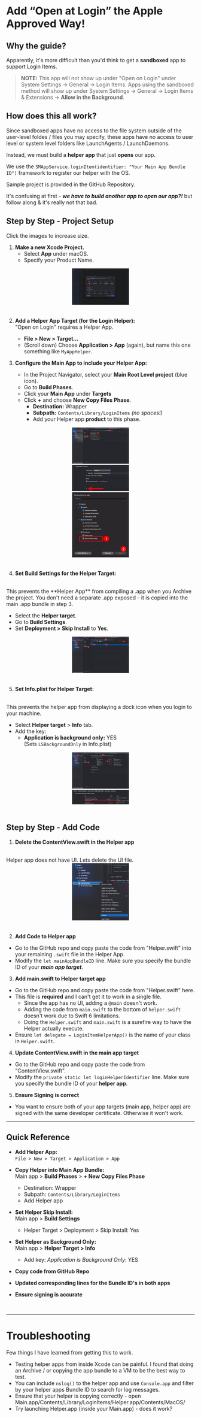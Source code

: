 # Add “Open at Login” the Apple Approved Way!

## Why the guide? 
Apparently, it's more difficult than you'd think to get a **sandboxed** app to support Login Items. 

>**NOTE:** This app will not show up under "Open on Login" under System Settings -> General -> Login Items. Apps using the sandboxed method will show up under System Settings -> General -> Login Items & Extensions -> **Allow in the Background**.


## How does this all work?
Since sandboxed apps have no access to the file system outside of the user-level foldes / files you may specify, these apps have no access to user level or system level folders like LaunchAgents / LaunchDaemons. 

Instead, we must build a **helper app** that just **opens** our app. 

We use the `SMAppService.loginItem(identifier: "Your Main App Bundle ID")` framework to register our helper with the OS. 

Sample project is provided in the GitHub Repository.

It's confusing at first - ***we have to build another app to open our app?!*** but follow along & it's really not that bad. 

## Step by Step - Project Setup
Click the images to increase size.

1. **Make a new Xcode Project.**  
   - Select **App** under macOS.
   - Specify your Product Name. 

<div align="center">
  <a href="docs/1.jpg" target="_blank">
    <img src="docs/1.jpg" alt="New Xcode Project" width="30%">
  </a>
</div>
<br>


2. **Add a Helper App Target (for the Login Helper):**  
"Open on Login" requires a Helper App. 
   - **File > New > Target...**  
   - (Scroll down) Choose **Application > App** (again), but name this one something like `MyAppHelper`.

3. **Configure the Main App to include your Helper App:**
   - In the Project Navigator, select your **Main Root Level project** (blue icon).
   - Go to **Build Phases**.
   - Click your **Main App** under **Targets**
   - Click **+** and choose **New Copy Files Phase**.
     - **Destination:** Wrapper
     - **Subpath:** `Contents/Library/LoginItems` *(no spaces!)*
     - Add your Helper app **product** to this phase.

<div align="center">
  <a href="docs/2.jpg" target="_blank">
    <img src="docs/2.jpg" alt="New Xcode Project" width="30%">
  </a>
</div>
<div align="center">
  <a href="docs/3.jpg" target="_blank">
    <img src="docs/3.jpg" alt="New Xcode Project" width="30%">
  </a>
</div>
<div align="center">
  <a href="docs/4.jpg" target="_blank">
    <img src="docs/4.jpg" alt="New Xcode Project" width="30%">
  </a>
</div>
<br>

4. **Set Build Settings for the Helper Target:**
<br>
This prevents the **Helper App** from compiling a .app when you Archive the project. You don't need a separate .app exposed - it is copied into the main .app bundle in step 3. 

- Select the **Helper target**.
- Go to **Build Settings**.
- Set **Deployment > Skip Install** to **Yes**.
<div align="center">
  <a href="docs/5.jpg" target="_blank">
    <img src="docs/5.jpg" alt="New Xcode Project" width="30%">
  </a>
</div>
<br>

5. **Set Info.plist for Helper Target:**
<br>
This prevents the helper app from displaying a dock icon when you login to your machine.

- Select **Helper target** > **Info** tab.
- Add the key:  
  - **Application is background only:** YES  
       (Sets `LSBackgroundOnly` in Info.plist)
<div align="center">
  <a href="docs/6.jpg" target="_blank">
    <img src="docs/6.jpg" alt="New Xcode Project" width="30%">
  </a>
</div>
<div align="center">
  <a href="docs/7.jpg" target="_blank">
    <img src="docs/7.jpg" alt="New Xcode Project" width="30%">
  </a>
</div>
<br>

## Step by Step - Add Code

1. **Delete the ContentView.swift in the Helper app**
<br>
Helper app does not have UI. Lets delete the UI file. 
<div align="center">
  <a href="docs/8.jpg" target="_blank">
    <img src="docs/8.jpg" alt="New Xcode Project" width="30%">
  </a>
</div>
<br>

2. **Add Code to Helper app**
- Go to the GitHub repo and copy paste the code from "Helper.swift" into your remaining `.swift` file in the Helper App. 
- Modify the `let mainAppBundleID` line. Make sure you specify the bundle ID of your ***main app target***. 

3. **Add main.swift to Helper target app**
- Go to the GitHub repo and copy paste the code from "Helper.swift" here. 
- This file is **required** and I can't get it to work in a single file.
  - Since the app has no UI, adding a `@main` doesn't work.
  - Adding the code from `main.swift` to the bottom of `helper.swift` doesn't work due to Swift 6 limitations.
  - Doing the `Helper.swift` and `main.swift` is a surefire way to have the Helper actually execute. 
- Ensure `let delegate = LoginItemHelperApp()` is the name of your class in `Helper.swift`. 

4. **Update ContentView.swift in the main app target**
- Go to the GitHub repo and copy paste the code from "ContentView.swift". 
- Modify the `private static let loginHelperIdentifier` line. Make sure you specify the bundle ID of your **helper app**. 

5. **Ensure Signing is correct**
- You want to ensure both of your app targets (main app, helper app) are signed with the same developer certificate. Otherwise it won't work. 
---

## Quick Reference

- **Add Helper App:**  
  `File > New > Target > Application > App`

- **Copy Helper into Main App Bundle:**  
  Main app > **Build Phases** > **+ New Copy Files Phase**  
  - Destination: Wrapper  
  - Subpath: `Contents/Library/LoginItems`  
  - Add Helper app

- **Set Helper Skip Install:**  
  Main app > **Build Settings**  
  - Helper Target > Deployment > Skip Install: Yes

- **Set Helper as Background Only:**  
  Main app > **Helper Target > Info**  
  - Add key: *Application is Background Only*: YES

- **Copy code from GitHub Repo**

- **Updated corresponding lines for the Bundle ID's in both apps**

- **Ensure signing is accurate**

<br>

---

# Troubleshooting

Few things I have learned from getting this to work. 

- Testing helper apps from inside Xcode can be painful. I found that doing an Archive / or copying the app bundle to a VM to be the best way to test. 
- You can include `nslog()` to the helper app and use `Console.app` and filter by your helper apps Bundle ID to search for log messages. 
- Ensure that your helper is copying correctly - open Main.app/Contents/Library/LoginItems/Helper.app/Contents/MacOS/
- Try launching Helper.app (inside your Main.app) - does it work? 

